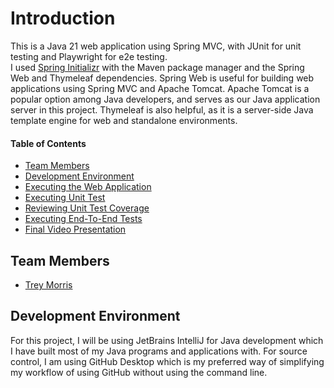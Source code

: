 # Introduction
This is a Java 21 web application using Spring MVC, with JUnit for unit testing and Playwright for e2e testing. 
<br/>
I used [Spring Initializr](https://start.spring.io/) with the Maven package manager and the Spring Web and Thymeleaf dependencies. Spring Web is useful for building web applications using Spring MVC and Apache Tomcat. Apache Tomcat is a popular option among Java developers, and serves as our Java application server in this project. Thymeleaf is also helpful, as it is a server-side Java template engine for web and standalone environments.


#### Table of Contents
- [Team Members](#team-members)
- [Development Environment](#development-environment)
- [Executing the Web Application]()
- [Executing Unit Test]()
- [Reviewing Unit Test Coverage]()
- [Executing End-To-End Tests]()
- [Final Video Presentation]()


## Team Members
- [Trey Morris](https://github.com/TreyBMorris)

## Development Environment
For this project, I will be using JetBrains IntelliJ for Java development which I have built most of my Java programs and applications with. For source control, I am using GitHub Desktop which is my preferred way of simplifying my workflow of using GitHub without using the command line. 

